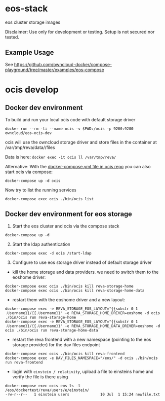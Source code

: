 # eos-stack

eos cluster storage images

Disclaimer: Use only for development or testing. Setup is not secured nor tested.

## Example Usage

See https://github.com/owncloud-docker/compose-playground/tree/master/examples/eos-compose


# ocis develop

## Docker dev environment

To build and run your local ocis code with default storage driver

```
docker run --rm -ti --name ocis -v $PWD:/ocis -p 9200:9200 owncloud/eos-ocis-dev
```

ocis will use the owncloud storage driver and store files in the container at /var/tmp/reva/data/<username>/files

Data is here: `docker exec -it ocis ll /var/tmp/reva/`

Alternative: With the [docker-compose.yml file in ocis repo](https://github.com/owncloud/ocis/blob/master/docker-compose.yml) you can also start ocis via compose:

```
docker-compose up -d ocis
```

Now try to list the running services

```
docker-compose exec ocis ./bin/ocis list
```

## Docker dev environment for eos storage

1. Start the eos cluster and ocis via the compose stack

```
docker-compose up -d
```

2. Start the ldap authentication

```
docker-compose exec -d ocis /start-ldap
```

3. Configure to use eos storage driver instead of default storage driver

- kill the home storage and data providers. we need to switch them to the eoshome driver:

```
docker-compose exec ocis ./bin/ocis kill reva-storage-home
docker-compose exec ocis ./bin/ocis kill reva-storage-home-data
```

- restart them with the eoshome driver and a new layout:

```
docker-compose exec -e REVA_STORAGE_EOS_LAYOUT="{{substr 0 1 .Username}}/{{.Username}}" -e REVA_STORAGE_HOME_DRIVER=eoshome -d ocis ./bin/ocis run reva-storage-home
docker-compose exec -e REVA_STORAGE_EOS_LAYOUT="{{substr 0 1 .Username}}/{{.Username}}" -e REVA_STORAGE_HOME_DATA_DRIVER=eoshome -d ocis ./bin/ocis run reva-storage-home-data
```

- restart the reva frontend with a new namespace (pointing to the eos storage provider) for the dav files endpoint

```
docker-compose exec ocis ./bin/ocis kill reva-frontend
docker-compose exec -e DAV_FILES_NAMESPACE="/eos/" -d ocis ./bin/ocis run reva-frontend
```

- login with `einstein / relativity`, upload a file to einsteins home and verify the file is there using 

```
docker-compose exec ocis eos ls -l /eos/dockertest/reva/users/e/einstein/
-rw-r--r--   1 einstein users              10 Jul  1 15:24 newfile.txt
```
